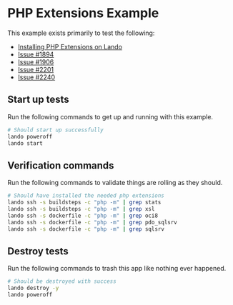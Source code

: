 PHP Extensions Example
======================

This example exists primarily to test the following:

* [Installing PHP Extensions on Lando](https://docs.lando.devguides/installing-php-extensions-on-lando.html)
* [Issue #1894](https://github.com/lando/lando/pull/1894)
* [Issue #1906](https://github.com/lando/lando/pull/1906)
* [Issue #2201](https://github.com/lando/lando/pull/2201)
* [Issue #2240](https://github.com/lando/lando/pull/2240)

Start up tests
--------------

Run the following commands to get up and running with this example.

```bash
# Should start up successfully
lando poweroff
lando start
```

Verification commands
---------------------

Run the following commands to validate things are rolling as they should.

```bash
# Should have installed the needed php extensions
lando ssh -s buildsteps -c "php -m" | grep stats
lando ssh -s buildsteps -c "php -m" | grep xsl
lando ssh -s dockerfile -c "php -m" | grep oci8
lando ssh -s dockerfile -c "php -m" | grep pdo_sqlsrv
lando ssh -s dockerfile -c "php -m" | grep sqlsrv
```

Destroy tests
-------------

Run the following commands to trash this app like nothing ever happened.

```bash
# Should be destroyed with success
lando destroy -y
lando poweroff
```

